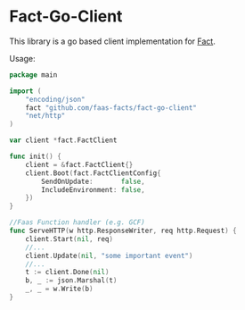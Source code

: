 # Fact-Go-Client

This library is a go based client implementation for [Fact](https://github.com/faas-facts/fact).

Usage:

```go
package main

import (
	"encoding/json"
	fact "github.com/faas-facts/fact-go-client"
	"net/http"
)

var client *fact.FactClient

func init() {
	client = &fact.FactClient{}
	client.Boot(fact.FactClientConfig{
		SendOnUpdate:       false,
		IncludeEnvironment: false,
	})
}

//Faas Function handler (e.g. GCF)
func ServeHTTP(w http.ResponseWriter, req http.Request) {
	client.Start(nil, req)
	//...
	client.Update(nil, "some important event")
	//...
	t := client.Done(nil)
	b, _ := json.Marshal(t)
	_, _ = w.Write(b)
}
```